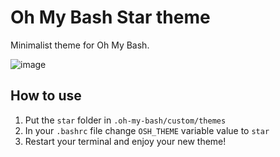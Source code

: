 # Oh My Bash Star theme

Minimalist theme for Oh My Bash.

![image](https://github.com/user-attachments/assets/1f06a969-550e-4f69-8112-21695699e084)

## How to use

1. Put the `star` folder in `.oh-my-bash/custom/themes`
2. In your `.bashrc` file change `OSH_THEME` variable value to `star`
3. Restart your terminal and enjoy your new theme!
